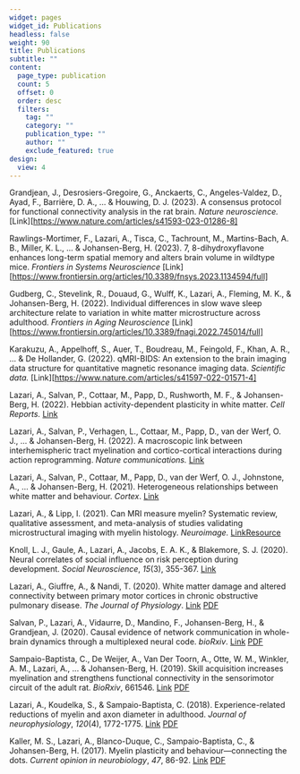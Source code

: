 ```yaml
---
widget: pages
widget_id: Publications
headless: false
weight: 90
title: Publications
subtitle: ""
content:
  page_type: publication
  count: 5
  offset: 0
  order: desc
  filters:
    tag: ""
    category: ""
    publication_type: ""
    author: ""
    exclude_featured: true
design:
  view: 4
---
```

Grandjean, J., Desrosiers-Gregoire, G., Anckaerts, C., Angeles-Valdez, D., Ayad, F., Barrière, D. A., ... & Houwing, D. J. (2023). A consensus protocol for functional connectivity analysis in the rat brain. *Nature neuroscience.* [Link][https://www.nature.com/articles/s41593-023-01286-8]

Rawlings-Mortimer, F., Lazari, A., Tisca, C., Tachrount, M., Martins-Bach, A. B., Miller, K. L., ... & Johansen-Berg, H. (2023). 7, 8-dihydroxyflavone enhances long-term spatial memory and alters brain volume in wildtype mice. *Frontiers in Systems Neuroscience* [Link][https://www.frontiersin.org/articles/10.3389/fnsys.2023.1134594/full]

Gudberg, C., Stevelink, R., Douaud, G., Wulff, K., Lazari, A., Fleming, M. K., & Johansen-Berg, H. (2022). Individual differences in slow wave sleep architecture relate to variation in white matter microstructure across adulthood. *Frontiers in Aging Neuroscience* [Link][https://www.frontiersin.org/articles/10.3389/fnagi.2022.745014/full]

Karakuzu, A., Appelhoff, S., Auer, T., Boudreau, M., Feingold, F., Khan, A. R., ... & De Hollander, G. (2022). qMRI-BIDS: An extension to the brain imaging data structure for quantitative magnetic resonance imaging data. *Scientific data.* [Link][https://www.nature.com/articles/s41597-022-01571-4]

Lazari, A., Salvan, P., Cottaar, M., Papp, D., Rushworth, M. F., & Johansen-Berg, H. (2022). Hebbian activity-dependent plasticity in white matter. *Cell Reports.* [Link](https://www.sciencedirect.com/science/article/pii/S2211124722007331)

Lazari, A., Salvan, P., Verhagen, L., Cottaar, M., Papp, D., van der Werf, O. J., ... & Johansen-Berg, H. (2022). A macroscopic link between interhemispheric tract myelination and cortico-cortical interactions during action reprogramming. *Nature communications.* [Link](https://www.nature.com/articles/s41467-022-31687-5)

Lazari, A., Salvan, P., Cottaar, M., Papp, D., van der Werf, O. J., Johnstone, A., ... & Johansen-Berg, H. (2021). Heterogeneous relationships between white matter and behaviour. *Cortex*. [Link](https://www.sciencedirect.com/science/article/pii/S0010945221003166)

Lazari, A., & Lipp, I. (2021). Can MRI measure myelin? Systematic review, qualitative assessment, and meta-analysis of studies validating microstructural imaging with myelin histology. *Neuroimage.* [Link](https://www.sciencedirect.com/science/article/pii/S1053811921000215)[Resource](https://lazaral.github.io/Myelin-Validation-Systematic-Review/)

Knoll, L. J., Gaule, A., Lazari, A., Jacobs, E. A. K., & Blakemore, S. J. (2020). Neural correlates of social influence on risk perception during development. *Social Neuroscience*, *15*(3), 355-367. [Link](https://pubmed.ncbi.nlm.nih.gov/32091958/) 

Lazari, A., Giuffre, A., & Nandi, T. (2020). White matter damage and altered connectivity between primary motor cortices in chronic obstructive pulmonary disease. *The Journal of Physiology*. [Link](https://physoc.onlinelibrary.wiley.com/doi/full/10.1113/JP280648) [PDF](https://physoc.onlinelibrary.wiley.com/doi/pdf/10.1113/JP280648)

Salvan, P., Lazari, A., Vidaurre, D., Mandino, F., Johansen-Berg, H., & Grandjean, J. (2020). Causal evidence of network communication in whole-brain dynamics through a multiplexed neural code. *bioRxiv*. [Link](https://www.biorxiv.org/content/10.1101/2020.06.09.142695v1) [PDF](https://www.biorxiv.org/content/10.1101/2020.06.09.142695v1.full.pdf)

Sampaio-Baptista, C., De Weijer, A., Van Der Toorn, A., Otte, W. M., Winkler, A. M., Lazari, A., ... & Johansen-Berg, H. (2019). Skill acquisition increases myelination and strengthens functional connectivity in the sensorimotor circuit of the adult rat. *BioRxiv*, 661546. [Link](https://www.biorxiv.org/content/10.1101/661546v1) [PDF](https://www.biorxiv.org/content/10.1101/661546v1.full.pdf)

Lazari, A., Koudelka, S., & Sampaio-Baptista, C. (2018). Experience-related reductions of myelin and axon diameter in adulthood. *Journal of neurophysiology*, *120*(4), 1772-1775. [Link](https://journals.physiology.org/doi/full/10.1152/jn.00070.2018) [PDF](https://journals.physiology.org/doi/pdfplus/10.1152/jn.00070.2018)

Kaller, M. S., Lazari, A., Blanco-Duque, C., Sampaio-Baptista, C., & Johansen-Berg, H. (2017). Myelin plasticity and behaviour—connecting the dots. *Current opinion in neurobiology*, *47*, 86-92. [Link](https://www.sciencedirect.com/science/article/pii/S0959438817300983) [PDF](https://www.ncbi.nlm.nih.gov/pmc/articles/PMC5844949/pdf/main.pdf)
